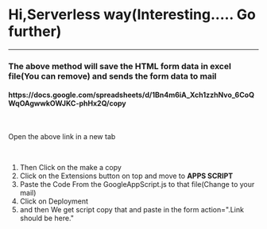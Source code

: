 <h1>Hi,Serverless way(Interesting..... Go further)</h1>
<hr/>
<h3>The above method will save the HTML form data in excel file(You can remove) and sends the form data to mail</h3>

<h4>https://docs.google.com/spreadsheets/d/1Bn4m6iA_Xch1zzhNvo_6CoQWqOAgwwkOWJKC-phHx2Q/copy</h4>
<br/>
<p>Open the above link in a new tab</p>
<br/>
<ol>
<li>Then Click on the make a copy</li>
<li>Click on the Extensions button on top and move to <strong>APPS SCRIPT</strong></li>
<li>Paste the Code From the GoogleAppScript.js to that file(Change to your mail)</li>
<li>Click on Deployment</li>
<li>and then We get script copy that and paste in the form action=".Link should be here."</li>

</ol>
